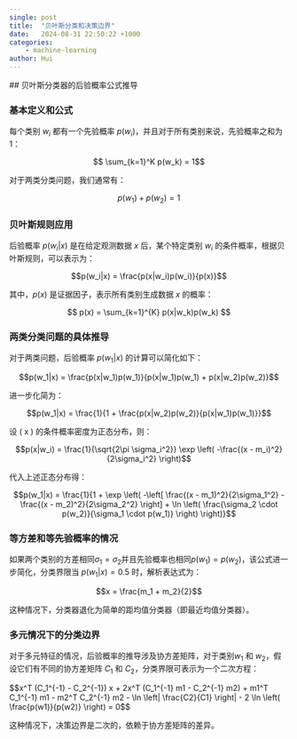 ```yaml
---
single: post
title:  "贝叶斯分类和决策边界"
date:   2024-08-31 22:50:22 +1000
categories: 
    - machine-learning
author: Hui
---
```


<head>
    <script src="https://cdn.mathjax.org/mathjax/latest/MathJax.js?config=TeX-AMS-MML_HTMLorMML" type="text/javascript"></script>
    <script type="text/x-mathjax-config">
        MathJax.Hub.Config({
            tex2jax: {
            skipTags: ['script', 'noscript', 'style', 'textarea', 'pre'],
            inlineMath: [['$','$']]
            }
        });
    </script>
</head>
## 贝叶斯分类器的后验概率公式推导

### 基本定义和公式

每个类别 $w_i$ 都有一个先验概率 $p(w_i)$，并且对于所有类别来说，先验概率之和为1：

$$ \sum_{k=1}^K p(w_k) = 1$$

对于两类分类问题，我们通常有：

$$ p(w_1) + p(w_2) = 1$$

### 贝叶斯规则应用
后验概率 $p(w_i|x)$ 是在给定观测数据 $x$ 后，某个特定类别 $w_i$ 的条件概率，根据贝叶斯规则，可以表示为：

$$p(w_i|x) = \frac{p(x|w_i)p(w_i)}{p(x)}$$

其中，$p(x)$ 是证据因子，表示所有类别生成数据 $x$ 的概率：

$$ p(x) = \sum_{k=1}^{K} p(x|w_k)p(w_k) $$

### 两类分类问题的具体推导
对于两类问题，后验概率 $p(w_1|x)$ 的计算可以简化如下：

$$p(w_1|x) = \frac{p(x|w_1)p(w_1)}{p(x|w_1)p(w_1) + p(x|w_2)p(w_2)}$$

进一步化简为：

$$p(w_1|x) = \frac{1}{1 + \frac{p(x|w_2)p(w_2)}{p(x|w_1)p(w_1)}}$$

设 \( x \) 的条件概率密度为正态分布，则：

$$p(x|w_i) = \frac{1}{\sqrt{2\pi \sigma_i^2}} \exp \left( -\frac{(x - m_i)^2}{2\sigma_i^2} \right)$$

代入上述正态分布得：

$$p(w_1|x) = \frac{1}{1 + \exp \left( -\left[ \frac{(x - m_1)^2}{2\sigma_1^2} - \frac{(x - m_2)^2}{2\sigma_2^2} \right] + \ln \left( \frac{\sigma_2 \cdot p(w_2)}{\sigma_1 \cdot p(w_1)} \right) \right)}$$

### 等方差和等先验概率的情况
如果两个类别的方差相同$\sigma_1 = \sigma_2$并且先验概率也相同$p(w_1) = p(w_2)$，该公式进一步简化，分类界限当 $p(w_1|x) = 0.5$ 时，解析表达式为：

$$x = \frac{m_1 + m_2}{2}$$

这种情况下，分类器退化为简单的距均值分类器（即最近均值分类器）。

### 多元情况下的分类边界
对于多元特征的情况，后验概率的推导涉及协方差矩阵，对于类别$w_1$ 和 $w_2$，假设它们有不同的协方差矩阵 $C_1$ 和 $C_2$，分类界限可表示为一个二次方程：

<div class="scrollable-math-formula">
$$x^T (C_1^{-1} - C_2^{-1}) x + 2x^T (C_1^{-1} m1 - C_2^{-1} m2) + m1^T C_1^{-1} m1 - m2^T C_2^{-1} m2 - \ln \left| \frac{C2}{C1} \right| - 2 \ln \left( \frac{p(w1)}{p(w2)} \right) = 0$$
</div>

这种情况下，决策边界是二次的，依赖于协方差矩阵的差异。

